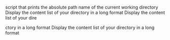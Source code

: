 script that prints the absolute path name of the current working directory
Display the content list of your directory in a long format
Display the content list of your dire                                                                               

ctory in a long format
Display the content list of your directory in a long format
